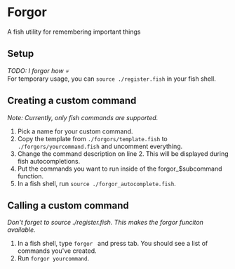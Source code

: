 # Forgor
A fish utility for remembering important things

## Setup
*TODO: I forgor how 💀*  
For temporary usage, you can `source ./register.fish` in your fish shell.

## Creating a custom command
*Note: Currently, only fish commands are supported.*

1. Pick a name for your custom command.
1. Copy the template from `./forgors/template.fish` to `./forgors/yourcommand.fish` and uncomment everything.
1. Change the command description on line 2. This will be displayed during fish autocompletions.
1. Put the commands you want to run inside of the forgor_$subcommand function.
1. In a fish shell, run `source ./forgor_autocomplete.fish`.

## Calling a custom command
*Don't forget to source ./register.fish. This makes the forgor funciton available.*
1. In a fish shell, type `forgor ` and press tab. You should see a list of commands you've created.
1. Run `forgor yourcommand`.
